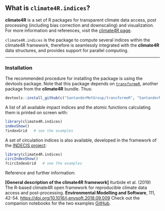 ## What is `climate4R.indices`?

**climate4R** is a set of R packages for transparent climate data access, post processing (including bias correction and downscaling) and visualization. For more information and references, visit the [climate4R page](http://www.meteo.unican.es/climate4r).

`climate4R.indices` is the package to compute several indices within the climate4R framework, therefore is seamlessly integrated with the **climate4R** data structures, and provides support for parallel computing.


****

### Installation

The recommended procedure for installing the package is using the devtools package. Note that this package depends on [`transformeR`](https://github.com/SantanderMetGroup/transformeR), another package from the **climate4R** bundle. Thus:

```R
devtools::install_github(c("SantanderMetGroup/transformeR", "SantanderMetGroup/climate4R.indices"))
```

A list of all available impact indices and the atomic functions calculating them is printed on screen with:

```R
library(climate4R.indices)
indexShow()
?indexGrid   # see the examples 
```

A set of circulation indices is also available, developed in the framework of the [INDECIS project](http://www.indecis.eu/):

```R
library(climate4R.indices)
circIndexShow()
?circIndexGrid   # see the examples 
```

Reference and further information: 

**[General description of the climate4R framework]** Iturbide et al. (2019) The R-based climate4R open framework for reproducible climate data access and post-processing. **Environmental Modelling and Software**, 111, 42-54. https://doi.org/10.1016/j.envsoft.2018.09.009
Check out the companion notebooks for the two examples [GitHub](https://github.com/SantanderMetGroup/notebooks).

